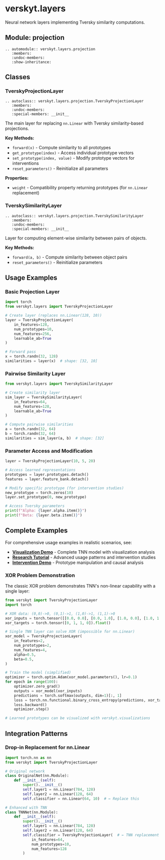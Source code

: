 # verskyt.layers

Neural network layers implementing Tversky similarity computations.

## Module: projection

```{eval-rst}
.. automodule:: verskyt.layers.projection
   :members:
   :undoc-members:
   :show-inheritance:
```

## Classes

### TverskyProjectionLayer

```{eval-rst}
.. autoclass:: verskyt.layers.projection.TverskyProjectionLayer
   :members:
   :undoc-members:
   :special-members: __init__
```

The main layer for replacing `nn.Linear` with Tversky similarity-based projections.

**Key Methods:**
- `forward(x)` - Compute similarity to all prototypes
- `get_prototype(index)` - Access individual prototype vectors
- `set_prototype(index, value)` - Modify prototype vectors for interventions
- `reset_parameters()` - Reinitialize all parameters

**Properties:**
- `weight` - Compatibility property returning prototypes (for `nn.Linear` replacement)

### TverskySimilarityLayer

```{eval-rst}
.. autoclass:: verskyt.layers.projection.TverskySimilarityLayer
   :members:
   :undoc-members:
   :special-members: __init__
```

Layer for computing element-wise similarity between pairs of objects.

**Key Methods:**
- `forward(a, b)` - Compute similarity between object pairs
- `reset_parameters()` - Reinitialize parameters

## Usage Examples

### Basic Projection Layer

```python
import torch
from verskyt.layers import TverskyProjectionLayer

# Create layer (replaces nn.Linear(128, 10))
layer = TverskyProjectionLayer(
    in_features=128,
    num_prototypes=10,
    num_features=256,
    learnable_ab=True
)

# Forward pass
x = torch.randn(32, 128)
similarities = layer(x)  # shape: [32, 10]
```

### Pairwise Similarity Layer

```python
from verskyt.layers import TverskySimilarityLayer

# Create similarity layer
sim_layer = TverskySimilarityLayer(
    in_features=64,
    num_features=128,
    learnable_ab=True
)

# Compute pairwise similarities
a = torch.randn(32, 64)
b = torch.randn(32, 64)
similarities = sim_layer(a, b)  # shape: [32]
```

### Parameter Access and Modification

```python
layer = TverskyProjectionLayer(10, 5, 20)

# Access learned representations
prototypes = layer.prototypes.detach()
features = layer.feature_bank.detach()

# Modify specific prototype (for intervention studies)
new_prototype = torch.zeros(10)
layer.set_prototype(0, new_prototype)

# Access Tversky parameters
print(f"Alpha: {layer.alpha.item()}")
print(f"Beta: {layer.beta.item()}")
```

## Complete Examples

For comprehensive usage examples in realistic scenarios, see:

- **[Visualization Demo](../../examples/visualization_demo.py)** - Complete TNN model with visualization analysis
- **[Research Tutorial](../../examples/research_tutorial.py)** - Advanced usage patterns and intervention studies
- **[Intervention Demo](../../examples/intervention_demo.py)** - Prototype manipulation and causal analysis

### XOR Problem Demonstration

The classic XOR problem demonstrates TNN's non-linear capability with a single layer:

```python
from verskyt import TverskyProjectionLayer
import torch

# XOR data: (0,0)->0, (0,1)->1, (1,0)->1, (1,1)->0
xor_inputs = torch.tensor([[0.0, 0.0], [0.0, 1.0], [1.0, 0.0], [1.0, 1.0]])
xor_targets = torch.tensor([0, 1, 1, 0]).float()

# Single TNN layer can solve XOR (impossible for nn.Linear)
xor_model = TverskyProjectionLayer(
    in_features=2,
    num_prototypes=2,
    num_features=4,
    alpha=0.5,
    beta=0.5,
)

# Train the model (simplified)
optimizer = torch.optim.Adam(xor_model.parameters(), lr=0.1)
for epoch in range(100):
    optimizer.zero_grad()
    outputs = xor_model(xor_inputs)
    predictions = torch.softmax(outputs, dim=1)[:, 1]
    loss = torch.nn.functional.binary_cross_entropy(predictions, xor_targets)
    loss.backward()
    optimizer.step()

# Learned prototypes can be visualized with verskyt.visualizations
```

## Integration Patterns

### Drop-in Replacement for nn.Linear

```python
import torch.nn as nn
from verskyt import TverskyProjectionLayer

# Original network
class OriginalNet(nn.Module):
    def __init__(self):
        super().__init__()
        self.layer1 = nn.Linear(784, 128)
        self.layer2 = nn.Linear(128, 64)
        self.classifier = nn.Linear(64, 10)  # ← Replace this

# Enhanced with TNN
class TNNNet(nn.Module):
    def __init__(self):
        super().__init__()
        self.layer1 = nn.Linear(784, 128)
        self.layer2 = nn.Linear(128, 64)
        self.classifier = TverskyProjectionLayer(  # ← TNN replacement
            in_features=64,
            num_prototypes=10,
            num_features=128
        )
```

